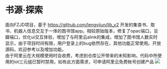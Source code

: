 # 书源·探索
面向FZJD项目，基于 https://github.com/lengyijun/lib_v2 开发的集查书、取书、机器人信息交互于一体的图书馆app。相较原始版本，修复了opac端口，豆瓣端口，优化ui交互体验，增加了与阿里云alink的集成，增加了图书馆人数实时显示，由于项目时间有限，用户登录上的bug依然存在，其他功能正常使用。开放源码，欢迎参考以及增加功能。  
由于阿里云在大规模使用时会收费，考虑到仓库公开带来的未知影响，代码中所使用的iot三元组已暂时禁用，如有此方面需求，可申请阿里云免费帐号创建产品
![](https://keenster-1300019754.cos.ap-shanghai-fsi.myqcloud.com/APP%E6%B8%B2%E6%9F%93%E5%9B%BE2.png)
